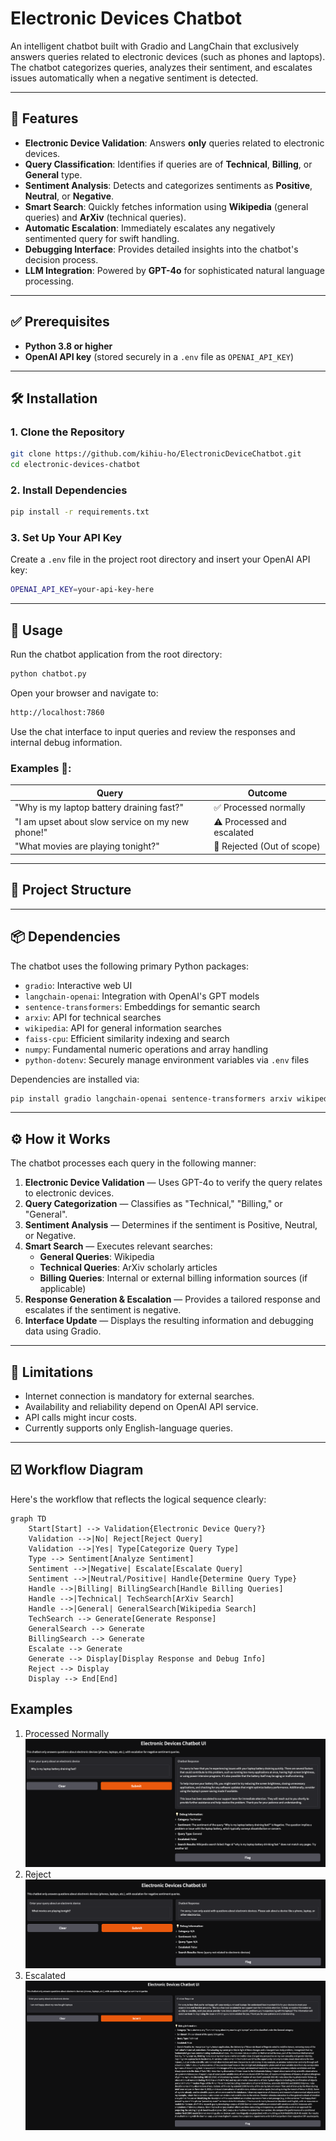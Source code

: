 # Electronic Devices Chatbot

An intelligent chatbot built with Gradio and LangChain that exclusively answers queries related to electronic devices (such as phones and laptops). The chatbot categorizes queries, analyzes their sentiment, and escalates issues automatically when a negative sentiment is detected.

---

## 🚀 Features

- **Electronic Device Validation**: Answers **only** queries related to electronic devices.
- **Query Classification**: Identifies if queries are of **Technical**, **Billing**, or **General** type.
- **Sentiment Analysis**: Detects and categorizes sentiments as **Positive**, **Neutral**, or **Negative**.
- **Smart Search**: Quickly fetches information using **Wikipedia** (general queries) and **ArXiv** (technical queries).
- **Automatic Escalation**: Immediately escalates any negatively sentimented query for swift handling.
- **Debugging Interface**: Provides detailed insights into the chatbot's decision process.
- **LLM Integration**: Powered by **GPT-4o** for sophisticated natural language processing.

---

## ✅ Prerequisites

- **Python 3.8 or higher**
- **OpenAI API key** (stored securely in a `.env` file as `OPENAI_API_KEY`)

---

## 🛠 Installation

### 1. Clone the Repository

```bash
git clone https://github.com/kihiu-ho/ElectronicDeviceChatbot.git
cd electronic-devices-chatbot
```

### 2. Install Dependencies

```bash
pip install -r requirements.txt
```

### 3. Set Up Your API Key

Create a `.env` file in the project root directory and insert your OpenAI API key:

```bash
OPENAI_API_KEY=your-api-key-here
```

---

## 🎯 Usage

Run the chatbot application from the root directory:

```bash
python chatbot.py
```

Open your browser and navigate to:

```bash
http://localhost:7860
```

Use the chat interface to input queries and review the responses and internal debug information.

### Examples 📝:

| Query                                            | Outcome                          |
|--------------------------------------------------|----------------------------------|
| "Why is my laptop battery draining fast?"        | ✅ Processed normally            |
| "I am upset about slow service on my new phone!" | ⚠️ Processed and escalated      |
| "What movies are playing tonight?"               | 🚫 Rejected (Out of scope)      |

---

## 📂 Project Structure


---

## 📦 Dependencies

The chatbot uses the following primary Python packages:

- `gradio`: Interactive web UI
- `langchain-openai`: Integration with OpenAI's GPT models
- `sentence-transformers`: Embeddings for semantic search
- `arxiv`: API for technical searches
- `wikipedia`: API for general information searches
- `faiss-cpu`: Efficient similarity indexing and search
- `numpy`: Fundamental numeric operations and array handling
- `python-dotenv`: Securely manage environment variables via `.env` files

Dependencies are installed via:

```bash
pip install gradio langchain-openai sentence-transformers arxiv wikipedia faiss-cpu numpy python-dotenv
```

---

## ⚙️ How it Works

The chatbot processes each query in the following manner:

1. **Electronic Device Validation** — Uses GPT-4o to verify the query relates to electronic devices.
2. **Query Categorization** — Classifies as "Technical," "Billing," or "General".
3. **Sentiment Analysis** — Determines if the sentiment is Positive, Neutral, or Negative.
4. **Smart Search** — Executes relevant searches:
   - **General Queries**: Wikipedia
   - **Technical Queries**: ArXiv scholarly articles
   - **Billing Queries**: Internal or external billing information sources (if applicable)
5. **Response Generation & Escalation** — Provides a tailored response and escalates if the sentiment is negative.
6. **Interface Update** — Displays the resulting information and debugging data using Gradio.

---

## 📌 Limitations

- Internet connection is mandatory for external searches.
- Availability and reliability depend on OpenAI API service.
- API calls might incur costs.
- Currently supports only English-language queries.

---

## ☑️ Workflow Diagram

Here's the workflow that reflects the logical sequence clearly:

```mermaid
graph TD
    Start[Start] --> Validation{Electronic Device Query?}
    Validation -->|No| Reject[Reject Query]
    Validation -->|Yes| Type[Categorize Query Type]
    Type --> Sentiment[Analyze Sentiment]
    Sentiment -->|Negative| Escalate[Escalate Query]
    Sentiment -->|Neutral/Positive| Handle{Determine Query Type}
    Handle -->|Billing| BillingSearch[Handle Billing Queries]
    Handle -->|Technical| TechSearch[ArXiv Search]
    Handle -->|General| GeneralSearch[Wikipedia Search]
    TechSearch --> Generate[Generate Response]
    GeneralSearch --> Generate
    BillingSearch --> Generate
    Escalate --> Generate
    Generate --> Display[Display Response and Debug Info]
    Reject --> Display
    Display --> End[End]
```

## Examples
1. Processed Normally![img.png](png/img.png)
2. Reject ![img_1.png](png/img_1.png)
3. Escalated ![img.png](png/3.png)